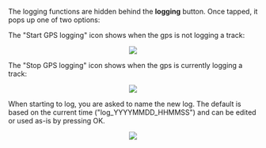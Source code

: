 The logging functions are hidden behind the **logging** button. Once tapped, it pops up one of two options:

The "Start GPS logging" icon shows when the gps is not logging a track:

<p align='center'><img src='http://wiki.geopaparazzi.googlecode.com/git/images3/11_gps_start_logging.png' /></p>

The "Stop GPS logging" icon shows when the gps is currently logging a track:

<p align='center'><img src='http://wiki.geopaparazzi.googlecode.com/git/images3/13_gps_stop_logging.png' /></p>


When starting to log, you are asked to name the new log. The default is based on the current time ("log\_YYYYMMDD\_HHMMSS") and can be edited or used as-is by pressing OK.

<p align='center'><img src='http://wiki.geopaparazzi.googlecode.com/git/images3/12_gps_name_logging.png' /></p>